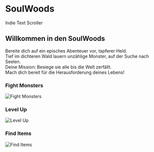 # SoulWoods
Indie Text Scroller
## Willkommen in den SoulWoods
Bereite dich auf ein episches Abenteuer vor, tapferer Held.  
Tief im dichteren Wald lauern unzählige Monster, auf der Suche nach Seelen.  
Deine Mission: Besiege sie alle bis die Welt zerfällt.  
Mach dich bereit für die Herausforderung deines Lebens!
### Fight Monsters
![Fight Monsters](https://i.ibb.co/xzWJdFC/2024-07-09-23-15-15-eclipse-workspace-Game-src-soul-Woods-Encounter-java-Eclipse-IDE.png)
### Level Up
![Level Up](https://i.ibb.co/SJzmKXy/2024-07-09-23-15-15-eclipse-workspace-Game-src-soul-Woods-Encounter-java-Eclipse-IDE.png)
### Find Items
![Find Items](https://i.ibb.co/z2sT0xy/2024-07-09-23-15-15-eclipse-workspace-Game-src-soul-Woods-Encounter-java-Eclipse-IDE.png)
